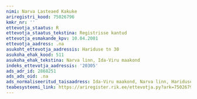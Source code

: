 ```yaml
---
nimi: Narva Lasteaed Kakuke
ariregistri_kood: 75026796
kmkr_nr: ''
ettevotja_staatus: R
ettevotja_staatus_tekstina: Registrisse kantud
ettevotja_esmakande_kpv: 10.04.2001
ettevotja_aadress: .na
asukoht_ettevotja_aadressis: Hariduse tn 30
asukoha_ehak_kood: 511
asukoha_ehak_tekstina: Narva linn, Ida-Viru maakond
indeks_ettevotja_aadressis: '20305'
ads_adr_id: 2868251
ads_ads_oid: .na
ads_normaliseeritud_taisaadress: Ida-Viru maakond, Narva linn, Hariduse tn 30
teabesysteemi_link: https://ariregister.rik.ee/ettevotja.py?ark=75026796&ref=rekvisiidid
---
```

